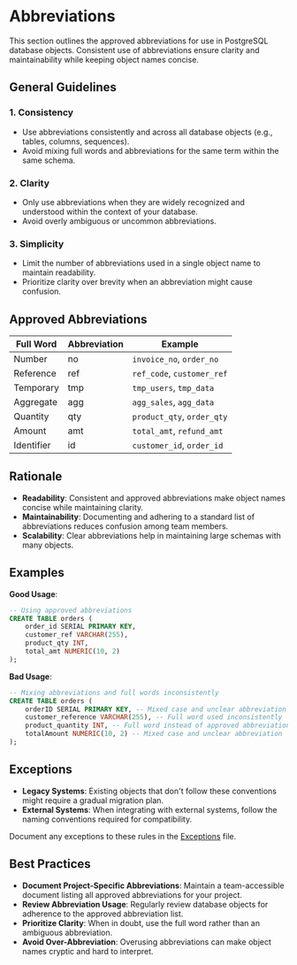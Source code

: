 # Abbreviations

This section outlines the approved abbreviations for use in PostgreSQL database objects. Consistent use of abbreviations ensure clarity and maintainability while keeping object names concise.

## General Guidelines

### 1. Consistency

- Use abbreviations consistently and across all database objects (e.g., tables, columns, sequences).
- Avoid mixing full words and abbreviations for the same term within the same schema.

### 2. Clarity

- Only use abbreviations when they are widely recognized and understood within the context of your database.
- Avoid overly ambiguous or uncommon abbreviations.

### 3. Simplicity

- Limit the number of abbreviations used in a single object name to maintain readability.
- Prioritize clarity over brevity when an abbreviation might cause confusion.

## Approved Abbreviations

| Full Word  | Abbreviation | Example                    |
| ---------- | ------------ | -------------------------- |
| Number     | no           | `invoice_no`, `order_no`   |
| Reference  | ref          | `ref_code`, `customer_ref` |
| Temporary  | tmp          | `tmp_users`, `tmp_data`    |
| Aggregate  | agg          | `agg_sales`, `agg_data`    |
| Quantity   | qty          | `product_qty`, `order_qty` |
| Amount     | amt          | `total_amt`, `refund_amt`  |
| Identifier | id           | `customer_id`, `order_id`  |

## Rationale

- **Readability**: Consistent and approved abbreviations make object names concise while maintaining clarity.
- **Maintainability**: Documenting and adhering to a standard list of abbreviations reduces confusion among team members.
- **Scalability**: Clear abbreviations help in maintaining large schemas with many objects.

## Examples

**Good Usage**:

```sql
-- Using approved abbreviations
CREATE TABLE orders (
    order_id SERIAL PRIMARY KEY,
    customer_ref VARCHAR(255),
    product_qty INT,
    total_amt NUMERIC(10, 2)
);
```

**Bad Usage**:

```sql
-- Mixing abbreviations and full words inconsistently
CREATE TABLE orders (
    orderID SERIAL PRIMARY KEY, -- Mixed case and unclear abbreviation
    customer_reference VARCHAR(255), -- Full word used inconsistently
    product_quantity INT, -- Full word instead of approved abbreviation
    totalAmount NUMERIC(10, 2) -- Mixed case and unclear abbreviation
);
```

## Exceptions

- **Legacy Systems**: Existing objects that don't follow these conventions might require a gradual migration plan.
- **External Systems**: When integrating with external systems, follow the naming conventions required for compatibility.

Document any exceptions to these rules in the [Exceptions](exceptions.md) file.

## Best Practices

- **Document Project-Specific Abbreviations**: Maintain a team-accessible document listing all approved abbreviations for your project.
- **Review Abbreviation Usage**: Regularly review database objects for adherence to the approved abbreviation list.
- **Prioritize Clarity**: When in doubt, use the full word rather than an ambiguous abbreviation.
- **Avoid Over-Abbreviation**: Overusing abbreviations can make object names cryptic and hard to interpret.
